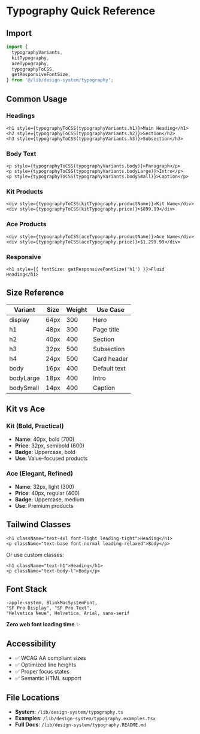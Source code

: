 # Typography Quick Reference

## Import

```typescript
import {
  typographyVariants,
  kitTypography,
  aceTypography,
  typographyToCSS,
  getResponsiveFontSize,
} from '@/lib/design-system/typography';
```

## Common Usage

### Headings
```tsx
<h1 style={typographyToCSS(typographyVariants.h1)}>Main Heading</h1>
<h2 style={typographyToCSS(typographyVariants.h2)}>Section</h2>
<h3 style={typographyToCSS(typographyVariants.h3)}>Subsection</h3>
```

### Body Text
```tsx
<p style={typographyToCSS(typographyVariants.body)}>Paragraph</p>
<p style={typographyToCSS(typographyVariants.bodyLarge)}>Intro</p>
<p style={typographyToCSS(typographyVariants.bodySmall)}>Caption</p>
```

### Kit Products
```tsx
<div style={typographyToCSS(kitTypography.productName)}>Kit Name</div>
<div style={typographyToCSS(kitTypography.price)}>$899.99</div>
```

### Ace Products
```tsx
<div style={typographyToCSS(aceTypography.productName)}>Ace Name</div>
<div style={typographyToCSS(aceTypography.price)}>$1,299.99</div>
```

### Responsive
```tsx
<h1 style={{ fontSize: getResponsiveFontSize('h1') }}>Fluid Heading</h1>
```

## Size Reference

| Variant | Size | Weight | Use Case |
|---------|------|--------|----------|
| display | 64px | 300 | Hero |
| h1 | 48px | 300 | Page title |
| h2 | 40px | 400 | Section |
| h3 | 32px | 500 | Subsection |
| h4 | 24px | 500 | Card header |
| body | 16px | 400 | Default text |
| bodyLarge | 18px | 400 | Intro |
| bodySmall | 14px | 400 | Caption |

## Kit vs Ace

### Kit (Bold, Practical)
- **Name**: 40px, bold (700)
- **Price**: 32px, semibold (600)
- **Badge**: Uppercase, bold
- **Use**: Value-focused products

### Ace (Elegant, Refined)
- **Name**: 32px, light (300)
- **Price**: 40px, regular (400)
- **Badge**: Uppercase, medium
- **Use**: Premium products

## Tailwind Classes

```tsx
<h1 className="text-4xl font-light leading-tight">Heading</h1>
<p className="text-base font-normal leading-relaxed">Body</p>
```

Or use custom classes:
```tsx
<h1 className="text-h1">Heading</h1>
<p className="text-body-l">Body</p>
```

## Font Stack

```
-apple-system, BlinkMacSystemFont,
"SF Pro Display", "SF Pro Text",
"Helvetica Neue", Helvetica, Arial, sans-serif
```

**Zero web font loading time** ✨

## Accessibility

- ✅ WCAG AA compliant sizes
- ✅ Optimized line heights
- ✅ Proper focus states
- ✅ Semantic HTML support

## File Locations

- **System**: `/lib/design-system/typography.ts`
- **Examples**: `/lib/design-system/typography.examples.tsx`
- **Full Docs**: `/lib/design-system/typography.README.md`
